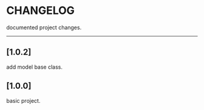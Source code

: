 # CHANGELOG

documented project changes.

---

## [1.0.2]

add model base class.

## [1.0.0]

basic project.
